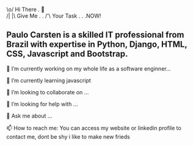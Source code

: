 <!-- Place this tag where you want the button to render. -->

 \o/ Hi There .   👋                  
/| |\   Give Me . .
 /'\      Your Task . . .NOW!

    




Paulo Carsten is a skilled IT professional from Brazil with expertise in Python, Django, HTML, CSS, Javascript and Bootstrap.
--------------------------------------------------------------------------------------------------------------------------------


 🔭 I’m currently working on my whole life as a software enginner...                         

 
 
 
 
 🌱 I’m currently learning javascript
 
👯 I’m looking to collaborate on ...
 
 🤔 I’m looking for help with ...
 
 💬 Ask me about ...
 
 📫 How to reach me:  You can access my website or linkedin profile to contact me, dont be shy i like to make new frieds
<!-- - ⚡ Fun fact:   -->

